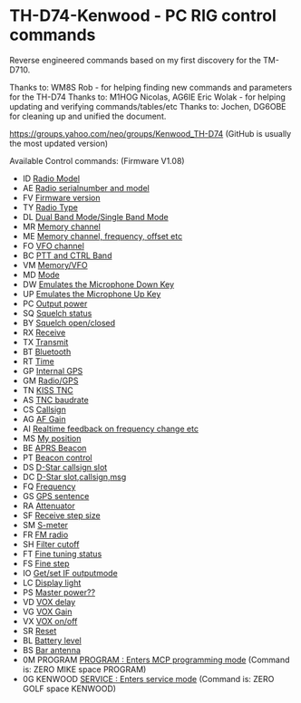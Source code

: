 # TH-D74-Kenwood - PC RIG control commands

Reverse engineered commands based on my first discovery for the TM-D710.

Thanks to: WM8S Rob - for helping finding new commands and parameters for the TH-D74
Thanks to: M1HOG Nicolas, AG6IE Eric Wolak - for helping updating and verifying commands/tables/etc
Thanks to: Jochen, DG6OBE for cleaning up and unified the document.

https://groups.yahoo.com/neo/groups/Kenwood_TH-D74 (GitHub is usually the most updated version)

Available Control commands: (Firmware V1.08)


- ID	[Radio Model](/commands/ID.md)
- AE	[Radio serialnumber and model](/commands/AE.md)
- FV	[Firmware version](/commands/FV.md)
- TY	[Radio Type](/commands/TY.md)
- DL	[Dual Band Mode/Single Band Mode](/commands/DL.md)
- MR	[Memory channel](/commands/MR.md)
- ME	[Memory channel, frequency, offset etc](/commands/ME.md)
- FO	[VFO channel](/commands/FO.md)
- BC	[PTT and CTRL Band](/commands/BC.md)
- VM	[Memory/VFO](/commands/VM.md)
- MD	[Mode](/commands/MD.md)
- DW	[Emulates the Microphone Down Key](/commands/DW.md)
- UP	[Emulates the Microphone Up Key](/commands/UP.md)
- PC	[Output power](/commands/PC.md)
- SQ	[Squelch status](/commands/SQ.md)
- BY	[Squelch open/closed](/commands/BY.md)
- RX	[Receive](/commands/RX.md)
- TX	[Transmit](/commands/TX.md)
- BT	[Bluetooth](/commands/BT.md)
- RT	[Time](/commands/RT.md)
- GP	[Internal GPS](/commands/GP.md)
- GM	[Radio/GPS](/commands/GM.md)
- TN	[KISS TNC](/commands/TN.md)
- AS	[TNC baudrate](/commands/AS.md)
- CS	[Callsign](/commands/CS.md)
- AG	[AF Gain](/commands/AG.md)
- AI	[Realtime feedback on frequency change etc](/commands/AI.md)
- MS	[My position](/commands/MS.md)
- BE	[APRS Beacon](/commands/BE.md)
- PT	[Beacon control](/commands/PT.md)
- DS	[D-Star callsign slot](/commands/DS.md)
- DC	[D-Star slot,callsign,msg](/commands/DC.md)
- FQ	[Frequency](/commands/FQ.md)
- GS	[GPS sentence](/commands/GS.md)
- RA	[Attenuator](/commands/RA.md)
- SF	[Receive step size](/commands/SF.md)
- SM	[S-meter](/commands/SM.md)
- FR	[FM radio](/commands/FR.md)
- SH	[Filter cutoff](/commands/SH.md)
- FT	[Fine tuning status](/commands/FT.md)
- FS	[Fine step](/commands/FS.md)
- IO	[Get/set IF outputmode](/commands/IO.md)
- LC	[Display light](/commands/LC.md)
- PS	[Master power??](/commands/PS.md)
- VD	[VOX delay](/commands/VD.md)
- VG	[VOX Gain](/commands/VG.md)
- VX	[VOX on/off](/commands/VX.md)
- SR	[Reset](/commands/SR.md)
- BL	[Battery level](/commands/BL.md)
- BS	[Bar antenna](/commands/BS.md)
- 0M PROGRAM	[PROGRAM : Enters MCP programming mode](/commands/0M_PROGRAM.md) (Command is: ZERO MIKE space PROGRAM)
- 0G KENWOOD	[SERVICE : Enters service mode](/commands/0G_KENWOOD.md) (Command is: ZERO GOLF space KENWOOD)

